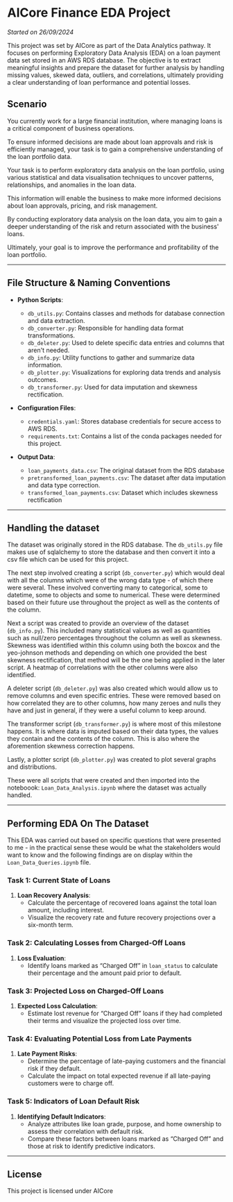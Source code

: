 # AICore Finance EDA Project

_Started on 26/09/2024_

This project was set by AICore as part of the Data Analytics pathway. It focuses on performing Exploratory Data Analysis (EDA) on a loan payment data set stored in an AWS RDS database. The objective is to extract meaningful insights and prepare the dataset for further analysis by handling missing values, skewed data, outliers, and correlations, ultimately providing a clear understanding of loan performance and potential losses.

## **Scenario**

You currently work for a large financial institution, where managing loans is a critical component of business operations.

To ensure informed decisions are made about loan approvals and risk is efficiently managed, your task is to gain a comprehensive understanding of the loan portfolio data.

Your task is to perform exploratory data analysis on the loan portfolio, using various statistical and data visualisation techniques to uncover patterns, relationships, and anomalies in the loan data.

This information will enable the business to make more informed decisions about loan approvals, pricing, and risk management.

By conducting exploratory data analysis on the loan data, you aim to gain a deeper understanding of the risk and return associated with the business' loans.

Ultimately, your goal is to improve the performance and profitability of the loan portfolio.

---

## **File Structure & Naming Conventions**

- **Python Scripts**:
  - `db_utils.py`: Contains classes and methods for database connection and data extraction.
  - `db_converter.py`: Responsible for handling data format transformations.
  - `db_deleter.py`: Used to delete specific data entries and columns that aren't needed.
  - `db_info.py`: Utility functions to gather and summarize data information.
  - `db_plotter.py`: Visualizations for exploring data trends and analysis outcomes.
  - `db_transformer.py`: Used for data imputation and skewness rectification.

- **Configuration Files**:
  - `credentials.yaml`: Stores database credentials for secure access to AWS RDS.
  - `requirements.txt`: Contains a list of the conda packages needed for this project.

- **Output Data**:
  - `loan_payments_data.csv`: The original dataset from the RDS database
  - `pretransformed_loan_payments.csv`: The dataset after data imputation and data type correction.
  - `transformed_loan_payments.csv`: Dataset which includes skewness rectification

---

## **Handling the dataset**

The dataset was originally stored in the RDS database. The `db_utils.py` file makes use of sqlalchemy to store the database and then convert it into a csv file which can be used for this project.<br>

The next step involved creating a script (`db_converter.py`) which would deal with all the columns which were of the wrong data type - of which there were several. These involved converting many to categorical, some to datetime, some to objects and some to numerical. These were determined based on their future use throughout the project as well as the contents of the column. <br>

Next a script was created to provide an overview of the dataset (`db_info.py`). This included many statistical values as well as quantities such as null/zero percentages throughout the column as well as skewness. Skewness was identified within this column using both the boxcox and the yeo-johnson methods and depending on which one provided the best skewness rectification, that method will be the one being applied in the later script. A heatmap of correlations with the other columns were also identified.<br>

A deleter script (`db_deleter.py`) was also created which would allow us to remove columns and even specific entries. These were removed based on how correlated they are to other columns, how many zeroes and nulls they have and just in general, if they were a useful column to keep around. 

The transformer script (`db_transformer.py`) is where most of this milestone happens. It is where data is imputed based on their data types, the values they contain and the contents of the column. This is also where the aforemention skewness correction happens.

Lastly, a plotter script (`db_plotter.py`) was created to plot several graphs and distributions.

These were all scripts that were created and then imported into the noteboook: `Loan_Data_Analysis.ipynb` where the dataset was actually handled.

---

## **Performing EDA On The Dataset**

This EDA was carried out based on specific questions that were presented to me - in the practical sense these would be what the stakeholders would want to know and the following findings are on display within the `Loan_Data_Queries.ipynb` file.

### **Task 1: Current State of Loans**

1. **Loan Recovery Analysis**:
   - Calculate the percentage of recovered loans against the total loan amount, including interest.
   - Visualize the recovery rate and future recovery projections over a six-month term.

### **Task 2: Calculating Losses from Charged-Off Loans**

1. **Loss Evaluation**:
   - Identify loans marked as “Charged Off” in `loan_status` to calculate their percentage and the amount paid prior to default.

### **Task 3: Projected Loss on Charged-Off Loans**

1. **Expected Loss Calculation**:
   - Estimate lost revenue for “Charged Off” loans if they had completed their terms and visualize the projected loss over time.

### **Task 4: Evaluating Potential Loss from Late Payments**

1. **Late Payment Risks**:
   - Determine the percentage of late-paying customers and the financial risk if they default.
   - Calculate the impact on total expected revenue if all late-paying customers were to charge off.

### **Task 5: Indicators of Loan Default Risk**

1. **Identifying Default Indicators**:
   - Analyze attributes like loan grade, purpose, and home ownership to assess their correlation with default risk.
   - Compare these factors between loans marked as “Charged Off” and those at risk to identify predictive indicators.
   
--- 

## **License**
This project is licensed under AICore
